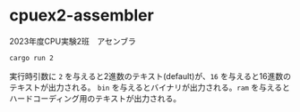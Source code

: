 # cpuex2-assembler
2023年度CPU実験2班　アセンブラ
```sh
cargo run 2
```
実行時引数に `2` を与えると2進数のテキスト(default)が、`16` を与えると16進数のテキストが出力される。
`bin` を与えるとバイナリが出力される。`ram` を与えるとハードコーディング用のテキストが出力される。

